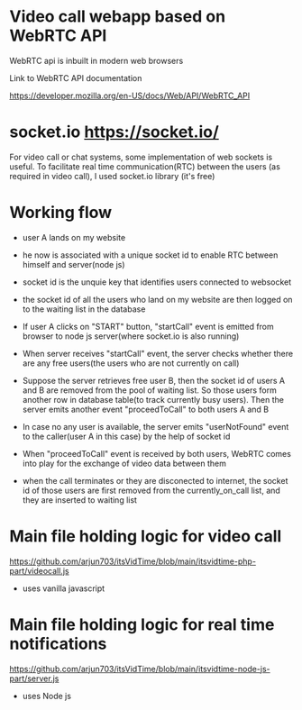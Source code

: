 # Video call webapp based on WebRTC API

WebRTC api is inbuilt in modern web browsers

Link to WebRTC API documentation

https://developer.mozilla.org/en-US/docs/Web/API/WebRTC_API

# socket.io https://socket.io/

For video call or chat systems, some implementation of web sockets is useful. To facilitate real time communication(RTC) between the users (as required in video call), I used socket.io library (it's free)

# Working flow

- user A lands on my website

- he now is associated with a unique socket id to enable RTC between himself and server(node js)

- socket id is the unquie key that identifies users connected to websocket

- the socket id of all the users who land on my website are then logged on to the waiting list in the database 

- If user A clicks on "START" button, "startCall" event is emitted from browser to node js server(where socket.io is also running)

- When server receives "startCall" event, the server checks whether there are any free users(the users who are not currently on call)

- Suppose the server retrieves free user B, then the socket id of users A and B are removed from the pool of waiting list. So those users form another row in database table(to track currently busy users). Then the server emits another event "proceedToCall" to both users A and B

- In case no any user is available, the server emits "userNotFound" event to the caller(user A in this case) by the help of socket id

- When "proceedToCall" event is received by both users, WebRTC comes into play for the exchange of video data between them

- when the call terminates or they are disconected to internet, the socket id of those users are first removed from the currently_on_call list, and they are inserted to waiting list

# Main file holding logic for video call

https://github.com/arjun703/itsVidTime/blob/main/itsvidtime-php-part/videocall.js

- uses vanilla javascript

# Main file holding logic for real time notifications

https://github.com/arjun703/itsVidTime/blob/main/itsvidtime-node-js-part/server.js

- uses Node js